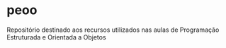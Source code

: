 # peoo
Repositório destinado aos recursos utilizados nas aulas de Programação Estruturada e Orientada a Objetos

